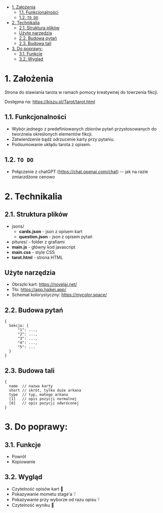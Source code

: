 - [1. Założenia](#1-założenia)
  - [1.1. Funkcjonalności](#11-funkcjonalności)
  - [1.2. ``TO DO``](#12-to-do)
- [2. Technikalia](#2-technikalia)
  - [2.1. Struktura plików](#21-struktura-plików)
  - [Użyte narzędzia](#użyte-narzędzia)
  - [2.2. Budowa pytań](#22-budowa-pytań)
  - [2.3. Budowa tali](#23-budowa-tali)
- [3. Do poprawy:](#3-do-poprawy)
  - [3.1. Funkcje](#31-funkcje)
  - [3.2. Wygląd](#32-wygląd)

# 1. Założenia
Strona do stawiania tarota w ramach pomocy kreatywnej do towrzenia fikcji.

Dostępna na: https://kiszu.pl/Tarot/tarot.html

## 1.1. Funkcjonalności
- Wybór jednego z predefiniowanych zbiorów pytań przystosowanych do tworzneia określonych elementów fikcji.
- Zatwierdzenie bądź odrzucenie karty przy pytaniu.
- Podsumowanie ukłądu tarota z opisem.
  
## 1.2. ``TO DO``
- Połączenie z chatGPT (https://chat.openai.com/chat) -- jak na razie zmiarzdżone cenowo

# 2. Technikalia

## 2.1. Struktura plików
- jsons/
  - **cards.json** - json z opisem kart
  - **question.json** - json z opisem pytań
- pitures/ - folder z grafiami
- **main.js** - główny kod javascript
- **main.css** - style CSS
- **tarot.html** - strona HTML

## Użyte narzędzia
- Obrazki kart: https://novelai.net/
- Tło: https://app.haikei.app/
- Schemat kolorystyczny: https://mycolor.space/

## 2.2. Budowa pytań
```
{
  Sekcja: {
      "1": ...,
      "2": ...,
      "3": ...,
      "4": ...,
      "5": ...
  }
}
```
## 2.3. Budowa tali
```
{
  name  // nazwa karty
  short // skrót, tylko duże arkana
  type  // typ, małego arkana
  [1]   // opis pozycji normalnej
  [0]   // opis pozycji odwróconej
}
```

# 3. Do poprawy:

## 3.1. Funkcje
- Powrót
- Kopiowanie

## 3.2. Wygląd
- Czytelność opisów kart 🔁
- Pokazywanie mometu stage'a ❔
- Pokazywanie przy wyborze od razu opisu ❔
- Czytelność wyniku 🔁
